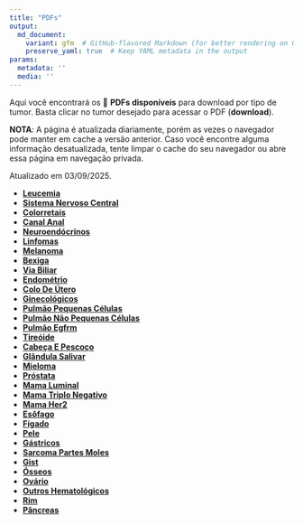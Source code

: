 ```yaml
---
title: "PDFs"
output: 
  md_document:
    variant: gfm  # GitHub-flavored Markdown (for better rendering on GitHub)
    preserve_yaml: true  # Keep YAML metadata in the output
params:
  metadata: ''
  media: ''
---
```


<script async src="https://scripts.simpleanalyticscdn.com/latest.js"></script>

Aqui você encontrará os 📝 **PDFs disponíveis** para download por tipo
de tumor. Basta clicar no tumor desejado para acessar o PDF
(**download**).

**NOTA**: A página é atualizada diariamente, porém as vezes o navegador
pode manter em cache a versão anterior. Caso você encontre alguma
informação desatualizada, tente limpar o cache do seu navegador ou abre
essa página em navegação privada.

Atualizado em 03/09/2025.

- [**Leucemia**](https://coeoralmeds-e768.restdb.io/media/68b7cf97f63b804800265464?download=true)
- [**Sistema Nervoso
  Central**](https://coeoralmeds-e768.restdb.io/media/68b7cf98f63b804800265466?download=true)
- [**Colorretais**](https://coeoralmeds-e768.restdb.io/media/68b7cf9af63b80480026546c?download=true)
- [**Canal
  Anal**](https://coeoralmeds-e768.restdb.io/media/68b7cf9bf63b80480026546e?download=true)
- [**Neuroendócrinos**](https://coeoralmeds-e768.restdb.io/media/68b7cf9cf63b804800265470?download=true)
- [**Linfomas**](https://coeoralmeds-e768.restdb.io/media/68b7cf9ef63b804800265472?download=true)
- [**Melanoma**](https://coeoralmeds-e768.restdb.io/media/68b7cf9ff63b804800265474?download=true)
- [**Bexiga**](https://coeoralmeds-e768.restdb.io/media/68b7cfa1f63b804800265477?download=true)
- [**Via
  Biliar**](https://coeoralmeds-e768.restdb.io/media/68b7cfa2f63b804800265479?download=true)
- [**Endométrio**](https://coeoralmeds-e768.restdb.io/media/68b7cfa3f63b80480026547b?download=true)
- [**Colo De
  Útero**](https://coeoralmeds-e768.restdb.io/media/68b7cfa4f63b80480026547c?download=true)
- [**Ginecológicos**](https://coeoralmeds-e768.restdb.io/media/68b7cfa5f63b80480026547e?download=true)
- [**Pulmão Pequenas
  Células**](https://coeoralmeds-e768.restdb.io/media/68b7cfa6f63b804800265480?download=true)
- [**Pulmão Não Pequenas
  Células**](https://coeoralmeds-e768.restdb.io/media/68b7cfa7f63b804800265482?download=true)
- [**Pulmão
  Egfrm**](https://coeoralmeds-e768.restdb.io/media/68b7cfa8f63b804800265484?download=true)
- [**Tireóide**](https://coeoralmeds-e768.restdb.io/media/68b7cfabf63b804800265488?download=true)
- [**Cabeça E
  Pescoço**](https://coeoralmeds-e768.restdb.io/media/68b7cfacf63b80480026548a?download=true)
- [**Glândula
  Salivar**](https://coeoralmeds-e768.restdb.io/media/68b7cfadf63b80480026548c?download=true)
- [**Mieloma**](https://coeoralmeds-e768.restdb.io/media/68b7cfaff63b80480026548e?download=true)
- [**Próstata**](https://coeoralmeds-e768.restdb.io/media/68b7cfb0f63b804800265490?download=true)
- [**Mama
  Luminal**](https://coeoralmeds-e768.restdb.io/media/68b7cfb2f63b804800265494?download=true)
- [**Mama Triplo
  Negativo**](https://coeoralmeds-e768.restdb.io/media/68b7cfb3f63b804800265496?download=true)
- [**Mama
  Her2**](https://coeoralmeds-e768.restdb.io/media/68b7cfb5f63b804800265498?download=true)
- [**Esôfago**](https://coeoralmeds-e768.restdb.io/media/68b7cfb6f63b80480026549b?download=true)
- [**Fígado**](https://coeoralmeds-e768.restdb.io/media/68b7cfb7f63b80480026549c?download=true)
- [**Pele**](https://coeoralmeds-e768.restdb.io/media/68b7cfb8f63b80480026549e?download=true)
- [**Gástricos**](https://coeoralmeds-e768.restdb.io/media/68b7cfb9f63b8048002654a0?download=true)
- [**Sarcoma Partes
  Moles**](https://coeoralmeds-e768.restdb.io/media/68b7cfbaf63b8048002654a2?download=true)
- [**Gist**](https://coeoralmeds-e768.restdb.io/media/68b7cfbcf63b8048002654a4?download=true)
- [**Ósseos**](https://coeoralmeds-e768.restdb.io/media/68b7cfbdf63b8048002654a6?download=true)
- [**Ovário**](https://coeoralmeds-e768.restdb.io/media/68b7cfbff63b8048002654a9?download=true)
- [**Outros
  Hematológicos**](https://coeoralmeds-e768.restdb.io/media/68b7cfc0f63b8048002654ab?download=true)
- [**Rim**](https://coeoralmeds-e768.restdb.io/media/68b7cfc1f63b8048002654ad?download=true)
- [**Pâncreas**](https://coeoralmeds-e768.restdb.io/media/68b7cfc2f63b8048002654af?download=true)
